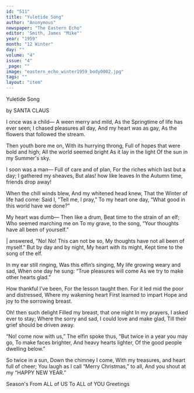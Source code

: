 ```yaml
---
id: "511"
title: "Yuletide Song"
author: "Anonymous"
newspaper: "The Eastern Echo"
editor: 'Smith, James "Mike"'
year: "1959"
month: "12 Winter"
day: ""
volume: "4"
issue: "4"
_page: ""
image: "eastern_echo_winter1959_body0002.jpg"
tags: ""
layout: "item"
---
```

Yuletide Song

by SANTA CLAUS

I once was a child—
A ween merry and mild,
As the Springtime of life has ever seen;
I chased pleasures all day,
And my heart was as gay,
As the flowers that followed the stream.

Then youth bore me on,
With its hurrying throng,
Full of hopes that were bold and high;
All the world seemed bright
As it lay in the light
Of the sun in my Summer's sky.

I soon was a man—
Full of care and of plan,
For the riches which last but a day;
I gathered my sheaves,
But alas! how like leaves
In the Autumn time, friends drop away!

When the chill winds blew,
And my whitened head knew,
That the Winter of life had come:
Said I, "Tell me, I pray,”
To my heart one day,
“What good in this world have we done?”

My heart was dumb—
Then like a drum,
Beat time to the strain of an elf;
Who seemed marching me on
To my grave, to the song,
“Your thoughts have all been of yourself.”

| answered, "No! No!
This can not be so,
My thoughts have not all been of myself."
But by day and by night,
My heart with its might,
Kept time to the song of the elf.

ln my ear still ringing,
Was this elfin’s singing,
My life growing weary and sad,
When one day he sung:
“True pleasures will come
As we try to make other hearts glad.”

How thankful I’ve been,
For the lesson taught then.
For it led mid the poor and distressed,
Where my wakening heart
First learned to impart
Hope and joy to the sorrowing breast.

Oh! then such delight
Filled my breast, that one night
In my prayers, I asked ever to stay;
Where the sorry and sad,
I could love and make glad,
Till their grief should be driven away.

“No! come now with us,”
The elfin spoke thus,
“But twice in a year you may go,
To make faces brighter,
And heavy hearts lighter,
Of the good people dwelling below.”

So twice in a sun,
Down the chimney I come,
With my treasures, and heart full of cheer;
You laugh as I call
“Merry Christmas,” to all,
And you shout at my “HAPPY NEW YEAR.”

Season's From ALL of US To ALL of YOU Greetings
